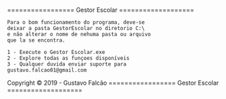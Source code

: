 =================	Gestor Escolar      ===================
	
	Para o bom funcionamento do programa, deve-se
	deixar a pasta GestorEscolar no diretorio C:\
	e não alterar o nome de nehuma pasta ou arquivo
	que la se encontra.

	1 - Execute o Gestor Escolar.exe
	2 - Explore todas as funçoes disponíveis
	3 - Qualquer duvida enviar suporte para
	gustavo.falcao01@gmail.com


Copyright © 2019 - Gustavo Falcão
=================	Gestor Escolar      ===================
